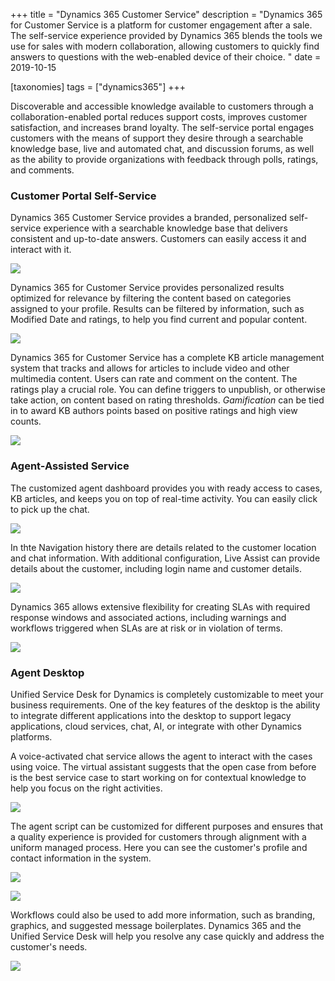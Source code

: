 +++
title = "Dynamics 365 Customer Service"
description = "Dynamics 365 for Customer Service is a platform for customer engagement after a sale. The self-service experience provided by Dynamics 365 blends the tools we use for sales with modern collaboration, allowing customers to quickly find answers to questions with the web-enabled device of their choice. "
date = 2019-10-15

[taxonomies]
tags = ["dynamics365"]
+++

Discoverable and accessible knowledge available to customers through a
collaboration-enabled portal reduces support costs, improves customer
satisfaction, and increases brand loyalty. The self-service portal
engages customers with the means of support they desire through a
searchable knowledge base, live and automated chat, and discussion
forums, as well as the ability to provide organizations with feedback
through polls, ratings, and comments.

### Customer Portal Self-Service

Dynamics 365 Customer Service provides a branded, personalized
self-service experience with a searchable knowledge base that delivers
consistent and up-to-date answers. Customers can easily access it and
interact with it.

![](https://o365hq.com/images/558.png)

Dynamics 365 for Customer Service provides personalized results
optimized for relevance by filtering the content based on categories
assigned to your profile. Results can be filtered by information, such
as Modified Date and ratings, to help you find current and popular
content.

![](https://o365hq.com/images/557.png)

Dynamics 365 for Customer Service has a complete KB article management
system that tracks and allows for articles to include video and other
multimedia content. Users can rate and comment on the content. The
ratings play a crucial role. You can define triggers to unpublish, or
otherwise take action, on content based on rating thresholds.
*Gamification* can be tied in to award KB authors points based on
positive ratings and high view counts.

![](https://o365hq.com/images/556.png)

### Agent-Assisted Service

The customized agent dashboard provides you with ready access to cases,
KB articles, and keeps you on top of real-time activity. You can easily
click to pick up the chat.

![](https://o365hq.com/images/555.png)

In thte Navigation history there are details related to the customer location
and chat information. With additional configuration, Live Assist can
provide details about the customer, including login name and customer
details.

![](https://o365hq.com/images/564.png)

Dynamics 365 allows extensive flexibility for creating SLAs
with required response windows and associated actions, including
warnings and workflows triggered when SLAs are at risk or in
violation of terms.

![](https://o365hq.com/images/559.png)

### Agent Desktop

Unified Service Desk for Dynamics is completely customizable to meet
your business requirements. One of the key features of the desktop is
the ability to integrate different applications into the desktop to
support legacy applications, cloud services, chat, AI, or integrate with
other Dynamics platforms.

A voice-activated chat service allows the agent to interact with the
cases using voice. The virtual assistant suggests that the open case
from before is the best service case to start working on for contextual
knowledge to help you focus on the right activities.

![](https://o365hq.com/images/560.png)

The agent script can be customized for different purposes and ensures
that a quality experience is provided for customers through alignment
with a uniform managed process. Here you can see the customer's profile
and contact information in the system.

![](https://o365hq.com/images/563.png)

![](https://o365hq.com/images/562.png)

Workflows could also be used to add more information, such as branding,
graphics, and suggested message boilerplates. Dynamics 365 and the
Unified Service Desk will help you resolve any case quickly and address
the customer's needs.

![](https://o365hq.com/images/561.png)
